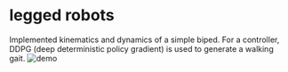 # legged robots
Implemented kinematics and dynamics of a simple biped. For a controller, DDPG (deep deterministic policy gradient) is used to generate a walking gait.
![demo](https://user-images.githubusercontent.com/44218668/70905859-47d09a00-2005-11ea-9c7c-d0d000347088.gif)
